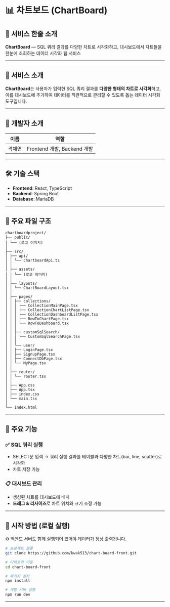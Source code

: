 # 📊 차트보드 (ChartBoard)

## 📢 서비스 한줄 소개  
**ChartBoard** — SQL 쿼리 결과를 다양한 차트로 시각화하고, 대시보드에서 차트들을 한눈에 조회하는 데이터 시각화 웹 서비스

---

## 📝 서비스 소개  
**ChartBoard**는 사용자가 입력한 SQL 쿼리 결과를 **다양한 형태의 차트로 시각화**하고, 이를 대시보드에 추가하여 데이터를 직관적으로 관리할 수 있도록 돕는 데이터 시각화 도구입니다.


---

## 👥 개발자 소개

| 이름   | 역할         |
|--------|--------------|
| 곽채연 | Frontend 개발, Backend 개발 |

---

## 🛠 기술 스택

- **Frontend**: React, TypeScript  
- **Backend**: Spring Boot  
- **Database**: MariaDB  

---

## 📁 주요 파일 구조
```
chartboardproject/
├── public/
│ └── (로고 이미지)
│
├── src/
│ ├── api/
│ │ └── chartboardApi.ts
│ │
│ ├── assets/
│ │ └── (로고 이미지)
│ │
│ ├── layouts/
│ │ └── ChartBoardLayout.tsx
│ │
│ ├── pages/
│ │ ├── collections/
│ │ │ ├── CollectionMainPage.tsx
│ │ │ ├── CollectionChartListPage.tsx
│ │ │ ├── CollectionDashboardListPage.tsx
│ │ │ ├── RowToChartPage.tsx
│ │ │ └── RowToDashboard.tsx
│ │ │
│ │ ├── customSqlSearch/
│ │ │ └── CustomSqlSearchPage.tsx
│ │ │
│ │ └── user/
│ │ ├── LoginPage.tsx
│ │ ├── SignupPage.tsx
│ │ ├── ConnectDbPage.tsx
│ │ └── MyPage.tsx
│ │
│ ├── router/
│ │ └── router.tsx
│ │
│ ├── App.css
│ ├── App.tsx
│ ├── index.css
│ └── main.tsx
│
└── index.html
```
---

## 📌 주요 기능

### ✅ SQL 쿼리 실행
- SELECT문 입력 → 쿼리 실행 결과를 테이블과 다양한 차트(bar, line, scatter)로 시각화
- 차트 저장 가능

### 📋 대시보드 관리
- 생성된 차트를 대시보드에 배치
- **드래그 & 리사이즈**로 차트 위치와 크기 조정 가능

---

## 🚀 시작 방법 (로컬 실행)
⚙️ 백엔드 서버도 함께 실행되어 있어야 데이터가 정상 출력됩니다.

```bash
# 프로젝트 클론
git clone https://github.com/kwak513/chart-board-front.git

# 디렉토리 이동
cd chart-board-front

# 패키지 설치
npm install

# 개발 서버 실행
npm run dev
```
---


